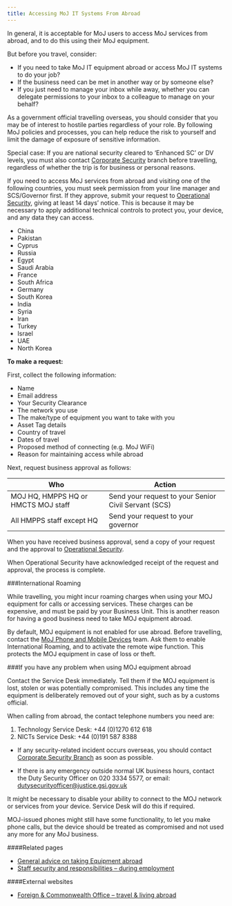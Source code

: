 ```yaml
---
title: Accessing MoJ IT Systems From Abroad
---
```


In general, it is acceptable for MoJ users to access MoJ services from abroad, and to do this using their MoJ equipment. 

But before you travel, consider:

*   If you need to take MoJ IT equipment abroad or access MoJ IT systems to do your job?
*   If the business need can be met in another way or by someone else?
*   If you just need to manage your inbox while away, whether you can delegate permissions to your inbox to a colleague to manage on your behalf?

As a government official travelling overseas, you should consider that you may be of interest to hostile parties regardless of your role. By following MoJ policies and processes, you can help reduce the risk to yourself and limit the damage of exposure of sensitive information.

Special case: If you are national security cleared to ‘Enhanced SC’ or DV levels, you must also contact [Corporate Security](mailto:corporatesecuritybranch@justice.gsi.gov.uk) branch before travelling, regardless of whether the trip is for business or personal reasons.
 
If you need to access MoJ services from abroad and visiting one of the following countries, you must seek permission from your line manager and SCS/Governor first. If they approve, submit your request to [Operational Security](mailto:operationalsecurityteam@justice.gsi.gov.uk), giving at least 14 days’ notice. This is because it may be necessary to apply additional technical controls to protect you, your device, and any data they can access.	

*   China
*   Pakistan
*   Cyprus
*   Russia
*   Egypt
*   Saudi Arabia
*   France
*   South Africa
*   Germany
*   South Korea
*   India
*   Syria
*   Iran
*   Turkey
*   Israel
*   UAE
*   North Korea

<strong>To make a request:</strong>

First, collect the following information:

*   Name
*   Email address
*   Your Security Clearance
*   The network you use 
*   The make/type of equipment you want to take with you
*   Asset Tag details
*   Country of travel
*   Dates of travel
*   Proposed method of connecting (e.g. MoJ WiFi)
*   Reason for maintaining access while abroad

Next, request business approval as follows:

| Who | Action |
| --- | --- |
| MOJ HQ, HMPPS HQ or HMCTS MOJ staff | Send your request to your Senior Civil Servant (SCS) |
| All HMPPS staff except HQ | Send your request to your governor |

When you have received business approval, send a copy of your request and the approval to [Operational Security](mailto:operationalsecurityteam@justice.gsi.gov.uk).

When Operational Security have acknowledged receipt of the request and approval, the process is complete.

###International Roaming

While travelling, you might incur roaming charges when using your MOJ equipment for calls or accessing services. These charges can be expensive, and must be paid by your Business Unit. This is another reason for having a good business need to take MOJ equipment abroad.  

By default, MOJ equipment is not enabled for use abroad. Before travelling, contact the [MoJ Phone and Mobile Devices](mailto:MoJ_Phone_and_Mobi@Justice.gov.uk) team. Ask them to enable International Roaming, and to activate the remote wipe function. This protects the MOJ equipment in case of loss or theft.

###If you have any problem when using MOJ equipment abroad

Contact the  Service Desk immediately. Tell them if the MOJ equipment  is lost, stolen or was potentially compromised. This includes any time the equipment is deliberately removed out of your sight, such as by a customs official.

When calling from abroad, the contact telephone numbers you need are:

1. Technology Service Desk: +44 (0)1270 612 618
2. NICTs Service Desk: +44 (0)191 587 8388
 
*   If any security-related incident occurs overseas, you should contact [Corporate Security Branch](mailto:corporatesecuritybranch@justice.gsi.gov.uk) as soon as possible.

*   If there is any emergency outside normal UK business hours,  contact the Duty Security Officer on 020 3334 5577, or email: [dutysecurityofficer@justice.gsi.gov.uk](mailto:dutysecurityofficer@justice.gsi.gov.uk)
 
It might be necessary to disable your ability to connect to the MOJ network or services from your device. Service Desk will do this if required.

MOJ-issued phones might still have some functionality, to let you make phone calls, but the device should be treated as compromised and not used any more for any MoJ business.

####Related pages

*   [General advice on taking Equipment abroad](https://intranet.justice.gov.uk/guidance/security/staff-security-and-responsibilities/travelling-abroad-business-or-personal)
*   [Staff security and responsibilities – during employment](https://intranet.justice.gov.uk/guidance/security/staff-security-and-responsibilities/during-employment)

####External websites

*   [Foreign & Commonwealth Office – travel & living abroad](https://www.gov.uk/browse/abroad)


